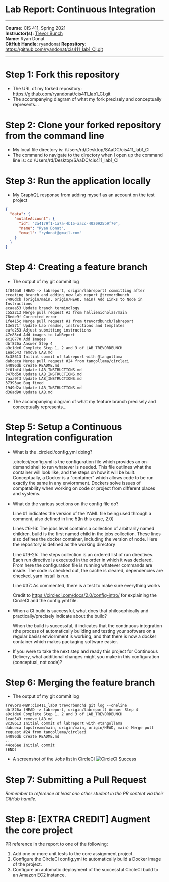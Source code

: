 # Lab Report: Continuous Integration
___
**Course:** CIS 411, Spring 2021  
**Instructor(s):** [Trevor Bunch](https://github.com/trevordbunch)  
**Name:** Ryan Donat  
**GitHub Handle:** ryandonat
**Repository:** https://github.com/ryandonat/cis411_lab1_CI.git
___

# Step 1: Fork this repository
- The URL of my forked repository: https://github.com/ryandonat/cis411_lab1_CI.git
- The accompanying diagram of what my fork precisely and conceptually represents...

# Step 2: Clone your forked repository from the command line  
- My local file directory is: /Users/rd/Desktop/SAaDC/cis411_lab1_CI
- The command to navigate to the directory when I open up the command line is: cd /Users/rd/Desktop/SAaDC/cis411_lab1_CI

# Step 3: Run the application locally
- My GraphQL response from adding myself as an account on the test project
``` json
{
  "data": {
    "mutateAccount": {
      "id": "2a4179f1-1a7a-4b15-aacc-4020925b9f70",
      "name": "Ryan Donat",
      "email": "rydonat@gmail.com"
    }
  }
}
```

# Step 4: Creating a feature branch
- The output of my git commit log
```
1f846a0 (HEAD -> labreport, origin/labreport) committing after creating branch and adding new lab report @trevordbunch
7490dcb (origin/main, origin/HEAD, main) Add Links to Node in Instructions
ecaaa53 Update branch terminology
c552213 Merge pull request #3 from hallienicholas/main
78ede9f Corrected error
1fe415c Merge pull request #1 from trevordbunch/labreport
13e571f Update Lab readme, instructions and templates
eafe253 Adjust submitting instructions
47e83cd Add images to LabReport
ec18770 Add Images
dbf826a Answer Step 4
a9c1de6 Complete Step 1, 2 and 3 of LAB_TREVORDBUNCH
1ead543 remove LAB.md
8c38613 Initial commit of labreport with @tangollama
dabceca Merge pull request #24 from tangollama/circleci
a4096db Create README.md
2f01bf4 Update LAB_INSTRUCTIONS.md
347bd50 Update LAB_INSTRUCTIONS.md
7aaa9f3 Update LAB_INSTRUCTIONS.md
37393ae Bug fixed
1949d2a Update LAB_INSTRUCTIONS.md
d36ad90 Update LAB.md
```
- The accompanying diagram of what my feature branch precisely and conceptually represents...

# Step 5: Setup a Continuous Integration configuration
- What is the .circleci/config.yml doing?  

  .circleci/config.yml is the configuration file which provides an on-demand shell to run whatever is needed. This file outlines what the container will look like, and the steps on how it will be built. Conceptually, a Docker is a "container" which allows code to be run exactly the same in any enviornment. Dockers solve issues of compatability when working on code or project from different places and systems.

- What do the various sections on the config file do?  

  Line #1 indicates the version of the YAML file being used through a comment, also defined in line 5(In this case, 2.0) 

  Lines #6-16: The jobs level contains a collection of arbitrarily named children. build is the first named child in the jobs collection. These lines also defines the docker container, including the version of node. Here the repository is defined as the working directory

  Line #19-25: The steps collection is an ordered list of run directives. Each run directive is executed in the order in which it was declared. From here the configuration file is running whatever commands are inside. The code is checked out, the cache is cleared, dependencies are checked, yarn install is run.

  Line #37: As commented, there is a test to make sure everything works

  Credit to https://circleci.com/docs/2.0/config-intro/ for explaining the CircleCI and the config.yml file.

- When a CI build is successful, what does that philosophically and practically/precisely indicate about the build?  

  When the build is successful, it indicates that the continuous integration (the process of automatically building and testing your software on a regular basis) enviornment is working, and that there is now a docker container which makes packaging software easier.  

- If you were to take the next step and ready this project for Continuous Delivery, what additional changes might you make in this configuration (conceptual, not code)?  




   

# Step 6: Merging the feature branch
* The output of my git commit log
```
Trevors-MBP:cis411_lab0 trevorbunch$ git log --oneline
dbf826a (HEAD -> labreport, origin/labreport) Answer Step 4
a9c1de6 Complete Step 1, 2 and 3 of LAB_TREVORDBUNCH
1ead543 remove LAB.md
8c38613 Initial commit of labreport with @tangollama
dabceca (upstream/main, origin/main, origin/HEAD, main) Merge pull request #24 from tangollama/circleci
a4096db Create README.md
...
44ce6ae Initial commit
(END)
```

* A screenshot of the _Jobs_ list in CircleCI
![CircleCI Success](../assets/circleci_success.png)

# Step 7: Submitting a Pull Request
_Remember to reference at least one other student in the PR content via their GitHub handle._



# Step 8: [EXTRA CREDIT] Augment the core project
PR reference in the report to one of the following:
1. Add one or more unit tests to the core assignment project. 
2. Configure the CircleCI config.yml to automatically build a Docker image of the project.
3. Configure an automatic deployment of the successful CircleCI build to an Amazon EC2 instance.
